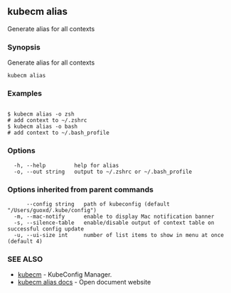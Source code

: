 ## kubecm alias

Generate alias for all contexts

### Synopsis

Generate alias for all contexts

```
kubecm alias
```

### Examples

```

$ kubecm alias -o zsh
# add context to ~/.zshrc
$ kubecm alias -o bash
# add context to ~/.bash_profile

```

### Options

```
  -h, --help         help for alias
  -o, --out string   output to ~/.zshrc or ~/.bash_profile
```

### Options inherited from parent commands

```
      --config string   path of kubeconfig (default "/Users/guoxd/.kube/config")
  -m, --mac-notify      enable to display Mac notification banner
  -s, --silence-table   enable/disable output of context table on successful config update
  -u, --ui-size int     number of list items to show in menu at once (default 4)
```

### SEE ALSO

* [kubecm](kubecm.md)	 - KubeConfig Manager.
* [kubecm alias docs](kubecm_alias_docs.md)	 - Open document website

